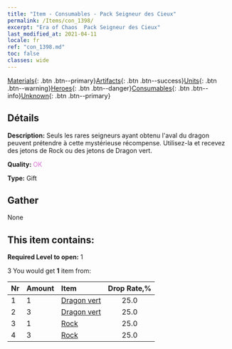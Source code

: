 ```yaml
---
title: "Item - Consumables - Pack Seigneur des Cieux"
permalink: /Items/con_1398/
excerpt: "Era of Chaos  Pack Seigneur des Cieux"
last_modified_at: 2021-04-11
locale: fr
ref: "con_1398.md"
toc: false
classes: wide
---
```

 [Materials](/fr/Items/){: .btn .btn--primary}[Artifacts](/fr/Items/Artifacts/){: .btn .btn--success}[Units](/fr/Items/Units/){: .btn .btn--warning}[Heroes](/fr/Items/Heroes/){: .btn .btn--danger}[Consumables](/fr/Items/Consumables/){: .btn .btn--info}[Unknown](/fr/Items/Unknown/){: .btn .btn--primary}

## Détails
 **Description:** Seuls les rares seigneurs ayant obtenu l'aval du dragon peuvent prétendre à cette mystérieuse récompense. Utilisez-la et recevez des jetons de Rock ou des jetons de Dragon vert.

 **Quality:** <span style="color: #DA70D6">OK</span>

 **Type:** Gift

## Gather

  None

## This item contains:

 **Required Level to open:** 1

 3 You would get **1** item  from:

  | Nr | Amount |     Item    | Drop Rate,% |
  |:---|:-------|:------------|:---------:|
  | 1 | 1 | [Dragon vert](/fr/Items/unt_205/) | 25.0 | 
  | 2 | 3 | [Dragon vert](/fr/Items/unt_205/) | 25.0 | 
  | 3 | 1 | [Rock](/fr/Items/unt_221/) | 25.0 | 
  | 4 | 3 | [Rock](/fr/Items/unt_221/) | 25.0 | 
